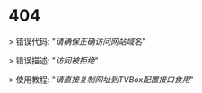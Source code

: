 <html>
<body>
<h1>404</h1>
<div><p>> <span>错误代码</span>: "<i>请确保正确访问网站域名</i>"</p>
<p>> <span>错误描述</span>: "<i>访问被拒绝</i>"</p>
<p>> <span>使用教程</span>: "<i>请直接复制网址到TVBox配置接口食用</i>"</p>
</div>
</body>
</html>
